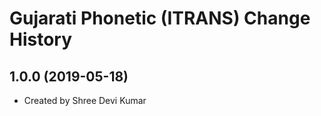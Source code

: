 Gujarati Phonetic (ITRANS) Change History
===========================

1.0.0 (2019-05-18)
----------------
* Created by Shree Devi Kumar
